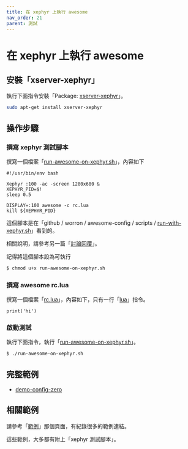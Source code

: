 ```yaml
---
title: 在 xephyr 上執行 awesome
nav_order: 21
parent: 測試
---
```



# 在 xephyr 上執行 awesome


## 安裝「xserver-xephyr」

執行下面指令安裝「Package: [xserver-xephyr](https://packages.ubuntu.com/focal/xserver-xephyr)」。

``` sh
sudo apt-get install xserver-xephyr
```

## 操作步驟

### 撰寫 xephyr 測試腳本

撰寫一個檔案「[run-awesome-on-xephyr.sh](https://github.com/samwhelp/note-about-awesome-wm/blob/gh-pages/_demo/demo-start/demo-config-zero/bin/dev.sh)」，內容如下


```
#!/usr/bin/env bash

Xephyr :100 -ac -screen 1280x680 &
XEPHYR_PID=$!
sleep 0.5

DISPLAY=:100 awesome -c rc.lua
kill ${XEPHYR_PID}
```

這個腳本是在「github / worron / awesome-config / scripts / [run-with-xephyr.sh](https://github.com/worron/awesome-config/blob/master/scripts/run-with-xephyr.sh)」看到的。

相關說明，請參考另一篇「[討論回覆](https://www.ubuntu-tw.org/modules/newbb/viewtopic.php?post_id=362260#forumpost362260)」。


記得將這個腳本設為可執行

``` sh
$ chmod u+x run-awesome-on-xephyr.sh
```


### 撰寫 awesome rc.lua

撰寫一個檔案「[rc.lua](https://github.com/samwhelp/note-about-awesome-wm/blob/gh-pages/_demo/demo-start/demo-config-zero/rc.lua)」，內容如下，只有一行「[lua](https://www.lua.org/manual/5.3/manual.html#6.1)」指令。

```
print('hi')
```


### 啟動測試

執行下面指令，執行「[run-awesome-on-xephyr.sh](https://github.com/samwhelp/note-about-awesome-wm/blob/gh-pages/_demo/demo-start/demo-config-zero/bin/dev.sh)」。

``` sh
$ ./run-awesome-on-xephyr.sh
```

## 完整範例

* [demo-config-zero](https://github.com/samwhelp/note-about-awesome-wm/tree/gh-pages/_demo/demo-start/demo-config-zero)

## 相關範例

請參考「[範例](https://samwhelp.github.io/note-about-awesome-wm/read/demo.html)」那個頁面，有紀錄很多的範例連結。

這些範例，大多都有附上「xephyr 測試腳本」。
